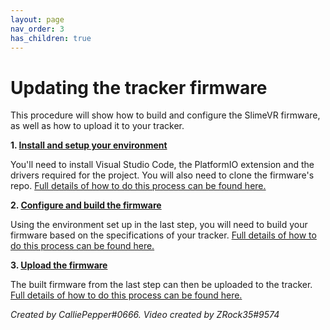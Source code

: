 ```yaml
---
layout: page
nav_order: 3
has_children: true
---
```


# Updating the tracker firmware

This procedure will show how to build and configure the SlimeVR firmware, as well as how to upload it to your tracker.

**1. [Install and setup your environment](setup-and-install.md)**

You'll need to install Visual Studio Code, the PlatformIO extension and the drivers required for the project. You will also need to clone the firmware's repo. [Full details of how to do this process can be found here.](setup-and-install.md)

**2. [Configure and build the firmware](configuring-project.md)**

Using the environment set up in the last step, you will need to build your firmware based on the specifications of your tracker. [Full details of how to do this process can be found here.](configuring-project.md)


**3. [Upload the firmware](upload-firmware.md)**

The built firmware from the last step can then be uploaded to the tracker. [Full details of how to do this process can be found here.](upload-firmware.md)



*Created by CalliePepper#0666. Video created by ZRock35#9574*

